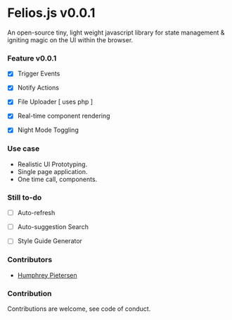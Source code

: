 


# Felios.js v0.0.1

An open-source tiny, light weight javascript library for state management & igniting magic on the UI within the browser.


### Feature v0.0.1

- [x] Trigger Events
- [x] Notify Actions
- [x] File Uploader [ uses php ]
- [x] Real-time component rendering
- [x] Night Mode Toggling



### Use case

- Realistic UI Prototyping.
- Single page application.
- One time call, components.




### Still to-do

- [ ] Auto-refresh
- [ ] Auto-suggestion Search
- [ ] Style Guide Generator




### Contributors

- [ Humphrey Pietersen ](https://humphreypietersen.com/)


### Contribution

Contributions are welcome, see code of conduct.





